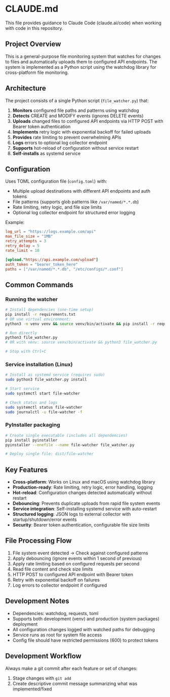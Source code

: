 # CLAUDE.md

This file provides guidance to Claude Code (claude.ai/code) when working with code in this repository.

## Project Overview

This is a general-purpose file monitoring system that watches for changes to files and automatically uploads them to configured API endpoints. The system is implemented as a Python script using the watchdog library for cross-platform file monitoring.

## Architecture

The project consists of a single Python script (`file_watcher.py`) that:

1. **Monitors** configured file paths and patterns using watchdog
2. **Detects** CREATE and MODIFY events (ignores DELETE events)
3. **Uploads** changed files to configured API endpoints via HTTP POST with Bearer token authentication
4. **Implements** retry logic with exponential backoff for failed uploads
5. **Provides** rate limiting to prevent overwhelming APIs
6. **Logs** errors to optional log collector endpoint
7. **Supports** hot-reload of configuration without service restart
8. **Self-installs** as systemd service

## Configuration

Uses TOML configuration file (`config.toml`) with:
- Multiple upload destinations with different API endpoints and auth tokens
- File patterns (supports glob patterns like `/var/named/*.*.db`)
- Rate limiting, retry logic, and file size limits
- Optional log collector endpoint for structured error logging

Example:
```toml
log_url = "https://logs.example.com/api"
max_file_size = "1MB"
retry_attempts = 3
retry_delay = 5
rate_limit = 10

[upload."https://api.example.com/upload"]
auth_token = "bearer_token_here"
paths = ["/var/named/*.*.db", "/etc/configs/*.conf"]
```

## Common Commands

### Running the watcher
```bash
# Install dependencies (one-time setup)
pip install -r requirements.txt
# OR use virtual environment:
python3 -m venv venv && source venv/bin/activate && pip install -r requirements.txt

# Run directly
python3 file_watcher.py
# OR with venv: source venv/bin/activate && python3 file_watcher.py

# Stop with Ctrl+C
```

### Service installation (Linux)
```bash
# Install as systemd service (requires sudo)
sudo python3 file_watcher.py install

# Start service
sudo systemctl start file-watcher

# Check status and logs
sudo systemctl status file-watcher
sudo journalctl -u file-watcher -f
```

### PyInstaller packaging
```bash
# Create single executable (includes all dependencies)
pip install pyinstaller
pyinstaller --onefile --name file-watcher file_watcher.py

# Deploy single file: dist/file-watcher
```

## Key Features

- **Cross-platform**: Works on Linux and macOS using watchdog library
- **Production-ready**: Rate limiting, retry logic, error handling, logging
- **Hot-reload**: Configuration changes detected automatically without restart
- **Debouncing**: Prevents duplicate uploads from rapid file system events
- **Service integration**: Self-installing systemd service with auto-restart
- **Structured logging**: JSON logs to external collector with startup/shutdown/error events
- **Security**: Bearer token authentication, configurable file size limits

## File Processing Flow

1. File system event detected → Check against configured patterns
2. Apply debouncing (ignore events within 1 second of previous)
3. Apply rate limiting based on configured requests per second
4. Read file content and check size limits
5. HTTP POST to configured API endpoint with Bearer token
6. Retry with exponential backoff on failures
7. Log errors to collector endpoint if configured

## Development Notes

- Dependencies: watchdog, requests, toml
- Supports both development (venv) and production (system packages) deployment
- All configuration changes logged with watched paths for debugging
- Service runs as root for system file access
- Config file should have restricted permissions (600) to protect tokens

## Development Workflow

Always make a git commit after each feature or set of changes:
1. Stage changes with `git add`
2. Create descriptive commit message summarizing what was implemented/fixed